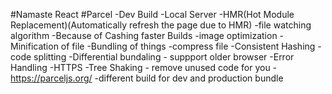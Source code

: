 #Namaste React
#Parcel 
    -Dev Build
    -Local Server
    -HMR(Hot Module Replacement)(Automatically refresh the page due to HMR)
    -file watching algorithm
    -Because of Cashing faster Builds
    -image optimization
    -Minification of file
    -Bundling of things
    -compress file
    -Consistent Hashing
    -code splitting 
    -Differential bundaling - suppport older browser
    -Error Handling
    -HTTPS
    -Tree Shaking - remove unused code for you
    -https://parceljs.org/
    -different build for dev and production bundle
    




